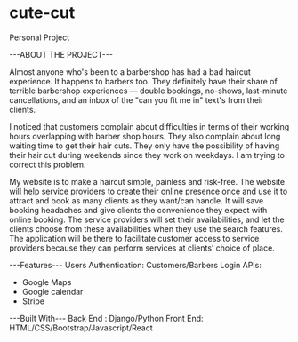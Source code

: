 # cute-cut
Personal Project

---ABOUT THE PROJECT---

Almost anyone who's been to a barbershop has had a bad haircut experience. It happens to barbers too. They definitely have their share of terrible barbershop experiences — double bookings, no-shows, last-minute cancellations, and an inbox of the "can you fit me in" text's from their clients. 

I noticed that customers complain about difficulties in terms of their working hours overlapping with barber shop hours. They also complain about long waiting time to get their hair cuts. They only have the possibility of having their hair cut during weekends since they work on weekdays. I am trying to correct this problem. 

My website is to make a haircut simple, painless and risk-free. 
The website will help service providers to create their online presence once and use it to attract and book as many clients as they want/can handle. 
It will save booking headaches and give clients the convenience they expect with online booking. The service providers will set their availabilities, and let the clients choose from these availabilities when they use the search features. The application will be there to facilitate customer access to service providers because they can perform services at clients’ choice of place.

---Features---
  Users Authentication: Customers/Barbers Login
  APIs:
- Google Maps
- Google calendar
- Stripe

---Built With---
Back End : Django/Python
Front End: HTML/CSS/Bootstrap/Javascript/React

